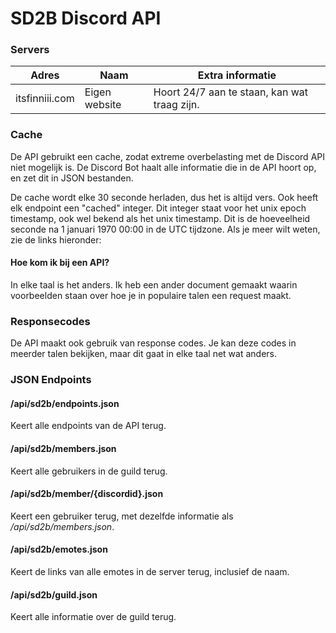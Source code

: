 # SD2B Discord API

### Servers

| Adres          | Naam          | Extra informatie                             |
| -------------- | ------------- | -------------------------------------------- |
| itsfinniii.com | Eigen website | Hoort 24/7 aan te staan, kan wat traag zijn. |



### Cache

De API gebruikt een cache, zodat extreme overbelasting met de Discord API niet mogelijk is. De Discord Bot haalt alle informatie die in de API hoort op, en zet dit in JSON bestanden.

De cache wordt elke 30 seconde herladen, dus het is altijd vers. Ook heeft elk endpoint een "cached" integer. Dit integer staat voor het unix epoch timestamp, ook wel bekend als het unix timestamp. Dit is de hoeveelheid seconde na 1 januari 1970 00:00 in de UTC tijdzone. Als je meer wilt weten, zie de links hieronder:

[https://en.wikipedia.org/wiki/Unix_time]: https://en.wikipedia.org/wiki/Unix_time	"WikiPedia"



#### Hoe kom ik bij een API?

In elke taal is het anders. Ik heb een ander document gemaakt waarin voorbeelden staan over hoe je in populaire talen een request maakt.



### Responsecodes

De API maakt ook gebruik van response codes. Je kan deze codes in meerder talen bekijken, maar dit gaat in elke taal net wat anders.



### JSON Endpoints

#### /api/sd2b/endpoints.json

Keert alle endpoints van de API terug.



#### /api/sd2b/members.json

Keert alle gebruikers in de guild terug.



#### /api/sd2b/member/{discordid}.json

Keert een gebruiker terug, met dezelfde informatie als */api/sd2b/members.json*.



#### /api/sd2b/emotes.json

Keert de links van alle emotes in de server terug, inclusief de naam.



#### /api/sd2b/guild.json

Keert alle informatie over de guild terug.